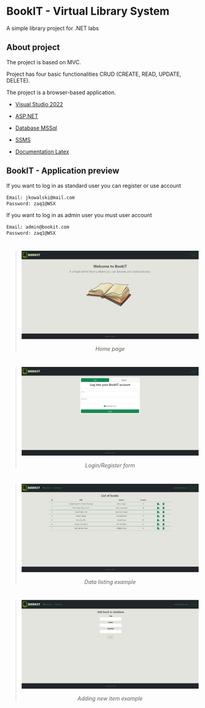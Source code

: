 # BookIT - Virtual Library System

A simple library project for .NET labs

## About project

The project is based on MVC.

Project has four basic functionalities CRUD (CREATE, READ, UPDATE, DELETE).

The project is a browser-based application.

- [Visual Studio 2022](https://visualstudio.microsoft.com/pl/vs/)

- [ASP.NET](https://dotnet.microsoft.com/en-us/apps/aspnet)

- [Database MSSql](https://www.microsoft.com/pl-pl/sql-server)

- [SSMS](https://docs.microsoft.com/en-us/sql/ssms/download-sql-server-management-studio-ssms?view=sql-server-ver16)

- [Documentation Latex](https://www.latex-project.org)

## BookIT - Application preview

If you want to log in as standard user you can register or use account
```
Email: jkowalski@mail.com
Password: zaq1@WSX
```

If you want to log in as admin user you must user account
```
Email: admin@bookit.com
Password: zaq1@WSX
```

#
> ![Main page](./virtual_library/bkit/projectScrShot/mainPage.PNG)*<p align="center">Home page</p>*

#
> ![Main page](./virtual_library/bkit/projectScrShot/logregPage.PNG)*<p align="center">Login/Register form</p>*

#
> ![Main page](./virtual_library/bkit/projectScrShot/adminList.PNG)*<p align="center">Data listing example</p>*

#
> ![Main page](./virtual_library/bkit/projectScrShot/adminAdd.PNG)*<p align="center">Adding new item example</p>*
